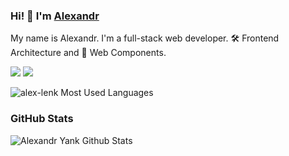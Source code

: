 ### Hi! 👋 I'm [Alexandr](https://alexlenk.ru)

My name is Alexandr. I'm a full-stack web developer.
🛠 Frontend Architecture and 🚀 Web Components.

[![](https://komarev.com/ghpvc/?username=alex-lenk&color=blue&label=Profile%20Views)](https://github.com/alex-lenk)
[![](https://img.shields.io/github/followers/alex-lenk?label=GitHub%20Followers)](https://github.com/alex-lenk)


<img data-src="https://github-readme-stats.vercel.app/api/top-langs/?username=alex-lenk&amp;layout=compact" alt="alex-lenk Most Used Languages" class="mw-100 shadow lazyloaded" src="https://github-readme-stats.vercel.app/api/top-langs/?username=alex-lenk&amp;layout=compact">


### GitHub Stats

![Alexandr Yank Github Stats](https://github-readme-stats.vercel.app/api?username=alex-lenk&theme=dark)
